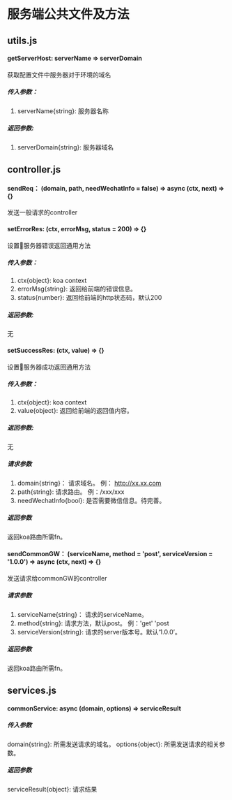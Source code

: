 # 服务端公共文件及方法

## utils.js
#### getServerHost: serverName => serverDomain
获取配置文件中服务器对于环境的域名

##### 传入参数：
1. serverName{string}: 服务器名称
##### 返回参数:
1. serverDomain{string}: 服务器域名

## controller.js
#### sendReq： (domain, path, needWechatInfo = false) => async (ctx, next) => {}

发送一般请求的controller

#### setErrorRes: (ctx, errorMsg, status = 200) => {}
设置服务器错误返回通用方法

##### 传入参数：
1. ctx{object}: koa context
2. errorMsg{string}: 返回给前端的错误信息。
3. status{number}: 返回给前端的http状态码，默认200

##### 返回参数:
无

#### setSuccessRes: (ctx, value) => {}
设置服务器成功返回通用方法

##### 传入参数：
1. ctx{object}: koa context
2. value{object}: 返回给前端的返回值内容。

##### 返回参数:
无

##### 请求参数
1. domain{string}： 请求域名。 例： http://xx.xx.com
2. path{string}: 请求路由。 例：/xxx/xxx
3. needWechatInfo{bool}: 是否需要微信信息。待完善。

##### 返回参数
返回koa路由所需fn。


#### sendCommonGW： (serviceName, method = 'post', serviceVersion = '1.0.0') => async (ctx, next) => {}

发送请求给commonGW的controller

##### 请求参数
1. serviceName{string}： 请求的serviceName。
2. method{string}: 请求方法，默认post。 例：'get' 'post
3. serviceVersion{string}: 请求的server版本号。默认‘1.0.0’。

##### 返回参数
返回koa路由所需fn。


## services.js
#### commonService: async (domain, options) => serviceResult

##### 传入参数
domain{string}: 所需发送请求的域名。
options{object}: 所需发送请求的相关参数。

##### 返回参数
serviceResult{object}: 请求结果
